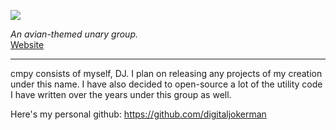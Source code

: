 ![](https://user-images.githubusercontent.com/15147319/143787890-8911719a-1e9e-4c10-aa35-db1ca2c54612.png)

*An avian-themed unary group.*  
[Website](https://cmpy.cc/)

---

cmpy consists of myself, DJ. I plan on releasing any projects of my creation under this name. I have also decided to open-source a lot of the utility code I have written over the years under this group as well.

Here's my personal github: https://github.com/digitaljokerman
